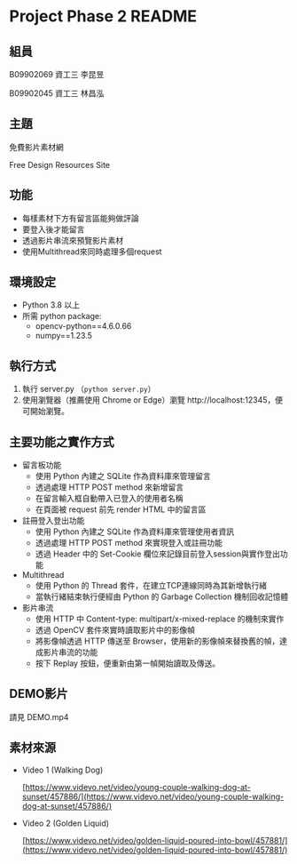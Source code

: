 # Project Phase 2 README

## 組員

B09902069 資工三 李昆昱

B09902045 資工三 林昌泓

## 主題

免費影片素材網

Free Design Resources Site

## 功能

- 每樣素材下方有留言區能夠做評論
- 要登入後才能留言
- 透過影片串流來預覽影片素材
- 使用Multithread來同時處理多個request

## 環境設定

- Python 3.8 以上
- 所需 python package:
    - opencv-python==4.6.0.66
    - numpy==1.23.5

## 執行方式

1. 執行 server.py （`python server.py`）
2. 使用瀏覽器（推薦使用 Chrome or Edge）瀏覽 http://localhost:12345，便可開始瀏覽。

## 主要功能之實作方式

- 留言板功能
    - 使用 Python 內建之 SQLite 作為資料庫來管理留言
    - 透過處理 HTTP POST method 來新增留言
    - 在留言輸入框自動帶入已登入的使用者名稱
    - 在頁面被 request 前先 render HTML 中的留言區
- 註冊登入登出功能
    - 使用 Python 內建之 SQLite 作為資料庫來管理使用者資訊
    - 透過處理 HTTP POST method 來實現登入或註冊功能
    - 透過 Header 中的 Set-Cookie 欄位來記錄目前登入session與實作登出功能
- Multithread
    - 使用 Python 的 Thread 套件，在建立TCP連線同時為其新增執行緒
    - 當執行緒結束執行便經由 Python 的 Garbage Collection 機制回收記憶體
- 影片串流
    - 使用 HTTP 中 Content-type: multipart/x-mixed-replace 的機制來實作
    - 透過 OpenCV 套件來實時讀取影片中的影像幀
    - 將影像幀透過 HTTP 傳送至 Browser，使用新的影像幀來替換舊的幀，達成影片串流的功能
    - 按下 Replay 按鈕，便重新由第一幀開始讀取及傳送。

## DEMO影片

請見 DEMO.mp4

## 素材來源

- Video 1 (Walking Dog)
    
    [https://www.videvo.net/video/young-couple-walking-dog-at-sunset/457886/](https://www.videvo.net/video/young-couple-walking-dog-at-sunset/457886/)
    
- Video 2 (Golden Liquid)
    
    [https://www.videvo.net/video/golden-liquid-poured-into-bowl/457881/](https://www.videvo.net/video/golden-liquid-poured-into-bowl/457881/)